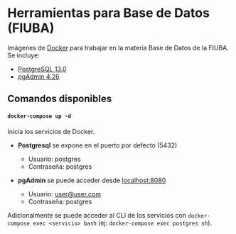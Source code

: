 # Herramientas para Base de Datos (FIUBA)

Imágenes de [Docker](https://docker.io/) para trabajar en la materia Base de Datos de la FIUBA. Se incluye:

- [PostgreSQL 13.0](https://www.postgresql.org/)
- [pgAdmin 4.26](https://www.pgadmin.org/)

## Comandos disponibles

#### `docker-compose up -d`

Inicia los servicios de Docker.

- **Postgresql** se expone en el puerto por defecto (5432)
  - Usuario: postgres
  - Contraseña: postgres

- **pgAdmin** se puede acceder desde [localhost:8080](http://localhost:8080)
  - Usuario: user@user.com
  - Contraseña: postgres

Adicionalmente se puede acceder al CLI de los servicios con `docker-compose exec <servicio> bash` (ej: `docker-compose exec postgres sh`).